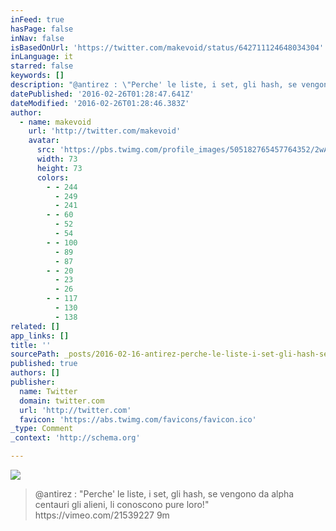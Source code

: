 ```yaml
---
inFeed: true
hasPage: false
inNav: false
isBasedOnUrl: 'https://twitter.com/makevoid/status/642711124648034304'
inLanguage: it
starred: false
keywords: []
description: "@antirez : \"Perche' le liste, i set, gli hash, se vengono da alpha centauri gli alieni, li conoscono pure loro!\" https://vimeo.com/21539227 9m"
datePublished: '2016-02-26T01:28:47.641Z'
dateModified: '2016-02-26T01:28:46.383Z'
author:
  - name: makevoid
    url: 'http://twitter.com/makevoid'
    avatar:
      src: 'https://pbs.twimg.com/profile_images/505182765457764352/2wAnUl4N_bigger.jpeg'
      width: 73
      height: 73
      colors:
        - - 244
          - 249
          - 241
        - - 60
          - 52
          - 54
        - - 100
          - 89
          - 87
        - - 20
          - 23
          - 26
        - - 117
          - 130
          - 138
related: []
app_links: []
title: ''
sourcePath: _posts/2016-02-16-antirez-perche-le-liste-i-set-gli-hash-se-vengono-da.md
published: true
authors: []
publisher:
  name: Twitter
  domain: twitter.com
  url: 'http://twitter.com'
  favicon: 'https://abs.twimg.com/favicons/favicon.ico'
_type: Comment
_context: 'http://schema.org'

---
```

![](https://the-grid-user-content.s3-us-west-2.amazonaws.com/9bce8c27-aef7-4e70-924d-e2eccbfcbd68.png)

> &commat;antirez &colon; "Perche' le liste&comma; i set&comma; gli hash&comma; se vengono da alpha centauri gli alieni&comma; li conoscono pure loro&excl;" https&colon;&sol;&sol;vimeo&period;com&sol;21539227 9m